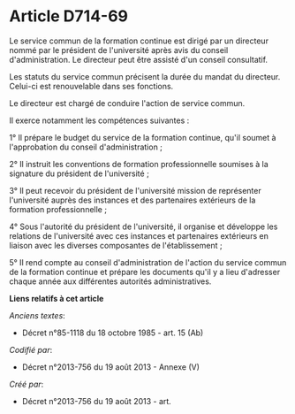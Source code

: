 # Article D714-69

Le service commun de la formation continue est dirigé par un directeur nommé par le président de l'université après avis du
conseil d'administration. Le directeur peut être assisté d'un conseil consultatif.

Les statuts du service commun précisent la durée du mandat du directeur. Celui-ci est renouvelable dans ses fonctions.

Le directeur est chargé de conduire l'action de service commun.

Il exerce notamment les compétences suivantes :

1° Il prépare le budget du service de la formation continue, qu'il soumet à l'approbation du conseil d'administration ;

2° Il instruit les conventions de formation professionnelle soumises à la signature du président de l'université ;

3° Il peut recevoir du président de l'université mission de représenter l'université auprès des instances et des partenaires
extérieurs de la formation professionnelle ;

4° Sous l'autorité du président de l'université, il organise et développe les relations de l'université avec ces instances et
partenaires extérieurs en liaison avec les diverses composantes de l'établissement ;

5° Il rend compte au conseil d'administration de l'action du service commun de la formation continue et prépare les documents
qu'il y a lieu d'adresser chaque année aux différentes autorités administratives.

**Liens relatifs à cet article**

_Anciens textes_:

  - Décret n°85-1118 du 18 octobre 1985 - art. 15 (Ab)

_Codifié par_:

  - Décret n°2013-756 du 19 août 2013 -  Annexe (V)

_Créé par_:

  - Décret n°2013-756 du 19 août 2013 - art.
